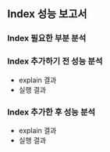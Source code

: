 ## Index 성능 보고서

### Index 필요한 부분 분석

### Index 추가하기 전 성능 분석
- explain 결과
- 실행 결과

### Index 추가한 후 성능 분석
- explain 결과
- 실행 결과

